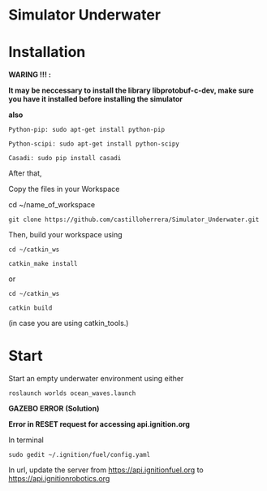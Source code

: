 # Simulator Underwater

# Installation 

**WARING !!! :**

**It may be neccessary to install the library libprotobuf-c-dev, make sure you have it installed before installing the simulator**

**also**
    
    Python-pip: sudo apt-get install python-pip
    
    Python-scipi: sudo apt-get install python-scipy
    
    Casadi: sudo pip install casadi

After that,

Copy the files in your Workspace 

cd ~/name_of_workspace

    git clone https://github.com/castilloherrera/Simulator_Underwater.git

Then, build your workspace using

    cd ~/catkin_ws

    catkin_make install

or

    cd ~/catkin_ws

    catkin build

(in case you are using catkin_tools.)


# Start

Start an empty underwater environment using either

    roslaunch worlds ocean_waves.launch
    
    
**GAZEBO ERROR (Solution)**
  
**Error in RESET request for accessing api.ignition.org**

In terminal
  
    sudo gedit ~/.ignition/fuel/config.yaml
    
In url, update the server from https://api.ignitionfuel.org to https://api.ignitionrobotics.org
